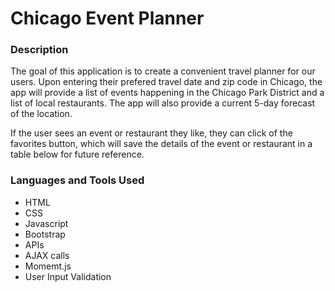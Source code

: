 # Chicago Event Planner

### Description
The goal of this application is to create a convenient travel planner for our users. Upon entering their prefered travel date and zip code in Chicago, the app will provide a list of events happening in the Chicago Park District and a list of local restaurants. The app will also provide a current 5-day forecast of the location.

If the user sees an event or restaurant they like, they can click of the favorites button, which will save the details of the event or restaurant in a table below for future reference.

### Languages and Tools Used
* HTML
* CSS
* Javascript
* Bootstrap
* APIs
* AJAX calls
* Momemt.js
* User Input Validation
